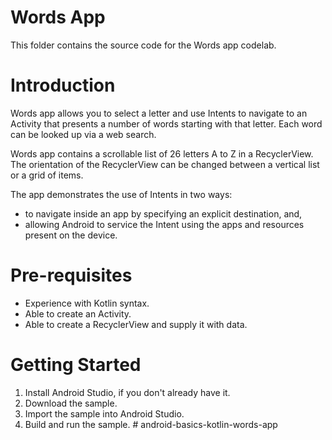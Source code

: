 # Words App

This folder contains the source code for the Words app codelab.


# Introduction
Words app allows you to select a letter and use Intents to navigate to an Activity that
presents a number of words starting with that letter. Each word can be looked up via a web search.

Words app contains a scrollable list of 26 letters A to Z in a RecyclerView. The orientation
of the RecyclerView can be changed between a vertical list or a grid of items.

The app demonstrates the use of Intents in two ways:
* to navigate inside an app by specifying an explicit destination, and,
* allowing Android to service the Intent using the apps and resources present on the device.

# Pre-requisites
* Experience with Kotlin syntax.
* Able to create an Activity.
* Able to create a RecyclerView and supply it with data.

# Getting Started
1. Install Android Studio, if you don't already have it.
2. Download the sample.
3. Import the sample into Android Studio.
4. Build and run the sample.
#   a n d r o i d - b a s i c s - k o t l i n - w o r d s - a p p  
 